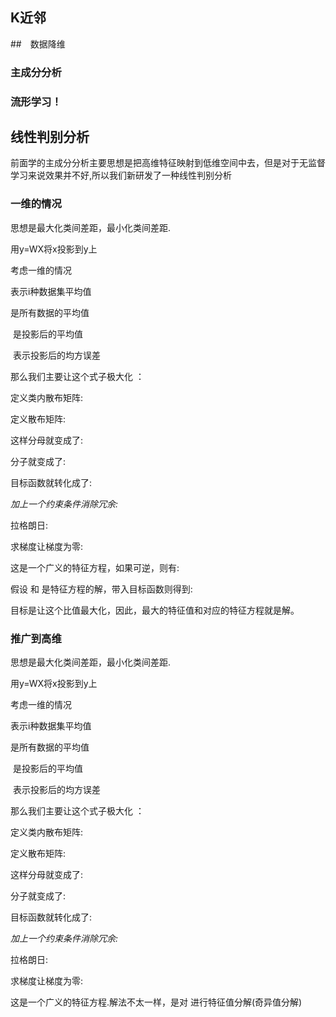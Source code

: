 ## K近邻

##　数据降维

### 主成分分析

### 流形学习！



## 线性判别分析

前面学的主成分分析主要思想是把高维特征映射到低维空间中去，但是对于无监督学习来说效果并不好,所以我们新研发了一种线性判别分析

### 一维的情况

思想是最大化类间差距，最小化类间差距.

用y=WX将x投影到y上

考虑一维的情况

   表示i种数据集平均值

   是所有数据的平均值

​    是投影后的平均值  

​    表示投影后的均方误差

那么我们主要让这个式子极大化 ： 

定义类内散布矩阵:

定义散布矩阵:

这样分母就变成了:

分子就变成了:

目标函数就转化成了:

*加上一个约束条件消除冗余:*

拉格朗日:

求梯度让梯度为零:

这是一个广义的特征方程，如果可逆，则有:

假设  和  是特征方程的解，带入目标函数则得到:

目标是让这个比值最大化，因此，最大的特征值和对应的特征方程就是解。

### 推广到高维

思想是最大化类间差距，最小化类间差距.

用y=WX将x投影到y上

考虑一维的情况

   表示i种数据集平均值

   是所有数据的平均值

​    是投影后的平均值  

​    表示投影后的均方误差

那么我们主要让这个式子极大化 ： 

定义类内散布矩阵:

定义散布矩阵:

这样分母就变成了:

分子就变成了:

目标函数就转化成了:

*加上一个约束条件消除冗余:*

拉格朗日:

求梯度让梯度为零:

这是一个广义的特征方程.解法不太一样，是对    进行特征值分解(奇异值分解)
